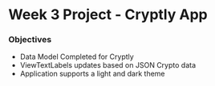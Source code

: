 #  Week 3 Project - Cryptly App

### Objectives
* Data Model Completed for Cryptly
* ViewTextLabels updates based on JSON Crypto data
* Application supports a light and dark theme

